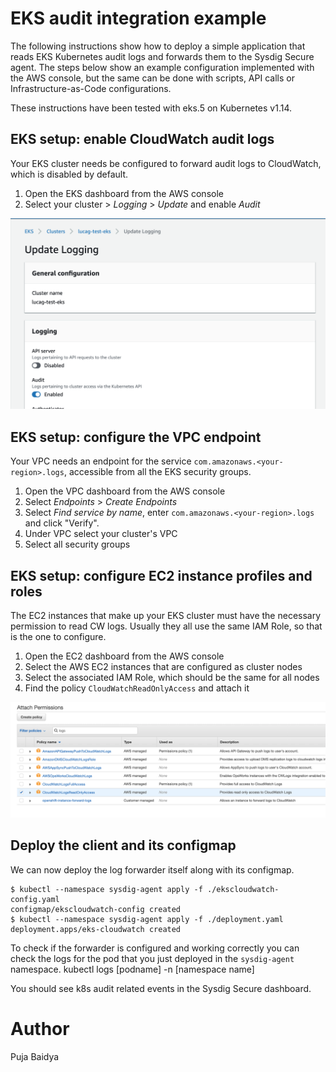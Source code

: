 # EKS audit integration example

The following instructions show how to deploy a simple application that reads EKS Kubernetes audit logs and forwards them to the Sysdig Secure agent.
The steps below show an example configuration implemented with the AWS console, but the same can be done with scripts, API calls or Infrastructure-as-Code configurations.

These instructions have been tested with eks.5 on Kubernetes v1.14.

## EKS setup: enable CloudWatch audit logs

Your EKS cluster needs be configured to forward audit logs to CloudWatch, which is disabled by default.

1. Open the EKS dashboard from the AWS console
2. Select your cluster > _Logging_ > _Update_ and enable _Audit_

![Audit Enabled](readme_img/audit_logs.png)

## EKS setup: configure the VPC endpoint

Your VPC needs an endpoint for the service `com.amazonaws.<your-region>.logs`, accessible from all the EKS security groups.

1. Open the VPC dashboard from the AWS console
2. Select _Endpoints_ > _Create Endpoints_
3. Select _Find service by name_, enter `com.amazonaws.<your-region>.logs` and click "Verify".
4. Under VPC select your cluster's VPC
5. Select all security groups

## EKS setup: configure EC2 instance profiles and roles

The EC2 instances that make up your EKS cluster must have the necessary permission to read CW logs. Usually they all use the same IAM Role, so that is the one to configure.

1. Open the EC2 dashboard from the AWS console
2. Select the AWS EC2 instances that are configured as cluster nodes
3. Select the associated IAM Role, which should be the same for all nodes
4. Find the policy `CloudWatchReadOnlyAccess` and attach it

![Permissions](readme_img/attach_permissions.png)

## Deploy the client and its configmap

We can now deploy the log forwarder itself along with its configmap.

```
$ kubectl --namespace sysdig-agent apply -f ./ekscloudwatch-config.yaml
configmap/ekscloudwatch-config created
$ kubectl --namespace sysdig-agent apply -f ./deployment.yaml
deployment.apps/eks-cloudwatch created
```

To check if the forwarder is configured and working correctly you can check the logs for the pod that you just deployed in the `sysdig-agent` namespace. 
kubectl logs [podname] -n [namespace name]

You should see k8s audit related events in the Sysdig Secure dashboard.


# Author
Puja Baidya
